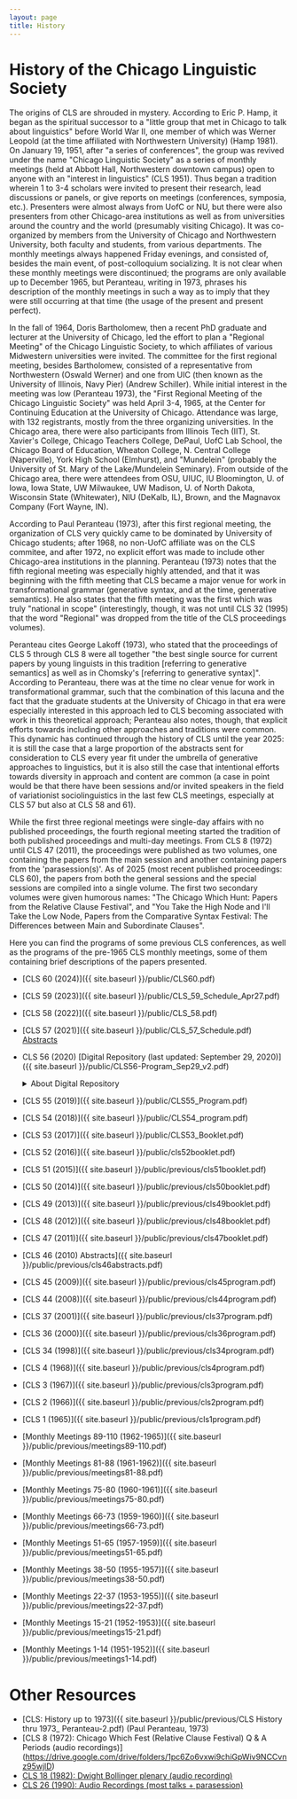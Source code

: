 ```yaml
---
layout: page
title: History
---
```


# History of the Chicago Linguistic Society

The origins of CLS are shrouded in mystery. According to Eric P. Hamp, it began as the spiritual successor to a "little group that met in Chicago to talk about linguistics" before World War II, one member of which was Werner Leopold (at the time affiliated with Northwestern University) (Hamp 1981). On January 19, 1951, after "a series of conferences", the group was revived under the name "Chicago Linguistic Society" as a series of monthly meetings (held at Abbott Hall, Northwestern downtown campus) open to anyone with an "interest in linguistics" (CLS 1951). Thus began a tradition wherein 1 to 3-4 scholars were invited to present their research, lead discussions or panels, or give reports on meetings (conferences, symposia, etc.). Presenters were almost always from UofC or NU, but there were also presenters from other Chicago-area institutions as well as from universities around the country and the world (presumably visiting Chicago). It was co-organized by members from the University of Chicago and Northwestern University, both faculty and students, from various departments. The monthly meetings always happened Friday evenings, and consisted of, besides the main event, of post-colloquium socializing. It is not clear when these monthly meetings were discontinued; the programs are only available up to December 1965, but Peranteau, writing in 1973, phrases his description of the monthly meetings in such a way as to imply that they were still occurring at that time (the usage of the present and present perfect). 

In the fall of 1964, Doris Bartholomew, then a recent PhD graduate and lecturer at the University of Chicago, led the effort to plan a "Regional Meeting" of the Chicago Linguistic Society, to which affiliates of various Midwestern universities were invited. The committee for the first regional meeting, besides Bartholomew, consisted of a representative from Northwestern (Oswald Werner) and one from UIC (then known as the University of Illinois, Navy Pier) (Andrew Schiller). While initial interest in the meeting was low (Peranteau 1973), the "First Regional Meeting of the Chicago Linguistic Society" was held April 3-4, 1965, at the Center for Continuing Education at the University of Chicago. Attendance was large, with 132 registrants, mostly from the three organizing universities. In the Chicago area, there were also participants from Illinois Tech (IIT), St. Xavier's College, Chicago Teachers College, DePaul, UofC Lab School, the Chicago Board of Education, Wheaton College, N. Central College (Naperville), York High School (Elmhurst), and "Mundelein" (probably the University of St. Mary of the Lake/Mundelein Seminary). From outside of the Chicago area, there were attendees from OSU, UIUC, IU Bloomington, U. of Iowa, Iowa State, UW Milwaukee, UW Madison, U. of North Dakota, Wisconsin State (Whitewater), NIU (DeKalb, IL), Brown, and the Magnavox Company (Fort Wayne, IN). 

According to Paul Peranteau (1973), after this first regional meeting, the organization of CLS very quickly came to be dominated by University of Chicago students; after 1968, no non-UofC affiliate was on the CLS commitee, and after 1972, no explicit effort was made to include other Chicago-area institutions in the planning. Peranteau (1973) notes that the fifth regional meeting was especially highly attended, and that it was beginning with the fifth meeting that CLS became a major venue for work in transformational grammar (generative syntax, and at the time, generative semantics). He also states that the fifth meeting was the first which was truly "national in scope" (interestingly, though, it was not until CLS 32 (1995) that the word "Regional" was dropped from the title of the CLS proceedings volumes). 

Peranteau cites George Lakoff (1973), who stated that the proceedings of CLS 5 through CLS 8 were all together "the best single source for current papers by young linguists in this tradition [referring to generative semantics] as well as in Chomsky's [referring to generative syntax]". According to Peranteau, there was at the time no clear venue for work in transformational grammar, such that the combination of this lacuna and the fact that the graduate students at the University of Chicago in that era were especially interested in this approach led to CLS becoming associated with work in this theoretical approach; Peranteau also notes, though, that explicit efforts towards including other approaches and traditions were common. This dynamic has continued through the history of CLS until the year 2025: it is still the case that a large proportion of the abstracts sent for consideration to CLS every year fit under the umbrella of generative approaches to linguistics, but it is also still the case that intentional efforts towards diversity in approach and content are common (a case in point would be that there have been sessions and/or invited speakers in the field of variationist sociolinguistics in the last few CLS meetings, especially at CLS 57 but also at CLS 58 and 61). 

While the first three regional meetings were single-day affairs with no published proceedings, the fourth regional meeting started the tradition of both published proceedings and multi-day meetings. From CLS 8 (1972) until CLS 47 (2011), the proceedings were published as two volumes, one containing the papers from the main session and another containing papers from the 'parasession(s)'. As of 2025 (most recent published proceedings: CLS 60), the papers from both the general sessions and the special sessions are compiled into a single volume. The first two secondary volumes were given humorous names: "The Chicago Which Hunt: Papers from the Relative Clause Festival", and "You Take the High Node and I'll Take the Low Node, Papers from the Comparative Syntax Festival: The Differences between Main and Subordinate Clauses". 

Here you can find the programs of some previous CLS conferences, as well as the programs of the pre-1965 CLS monthly meetings, some of them containing brief descriptions of the papers presented.
- [CLS 60 (2024)]({{ site.baseurl }}/public/CLS60.pdf)
- [CLS 59 (2023)]({{ site.baseurl }}/public/CLS_59_Schedule_Apr27.pdf)
- [CLS 58 (2022)]({{ site.baseurl }}/public/CLS_58.pdf)
- [CLS 57 (2021)]({{ site.baseurl }}/public/CLS_57_Schedule.pdf) [Abstracts](https://drive.google.com/drive/folders/10fP_PiUt6N2RvN6hExPRw8bU4mhmUvuq?usp=sharing)
- CLS 56 (2020) [Digital Repository (last updated: September 29, 2020)]({{ site.baseurl }}/public/CLS56-Program_Sep29_v2.pdf)
  <details>
  <summary>About Digital Repository</summary>
  The CLS 56 committee value all the work that the authors have conducted and submitted to CLS 56.
  We have decided to host a digital repository specifically for this year due to the cancellation of the event.
  The digital repository contains a subset of accepted talks and papers for CLS 56.
  Please check the full program to learn about all the accepted papers (to be updated).
  We cordially encourage you to communicate with the authors for questions and discussions via email included in the material uploaded to the digital repository.
  We appreciate the contribution of all the authors.<br>
  
  </details>
  
- [CLS 55 (2019)]({{ site.baseurl }}/public/CLS55_Program.pdf)                                                                                                 
- [CLS 54 (2018)]({{ site.baseurl }}/public/CLS54_program.pdf)
- [CLS 53 (2017)]({{ site.baseurl }}/public/CLS53_Booklet.pdf)
- [CLS 52 (2016)]({{ site.baseurl }}/public/cls52booklet.pdf)
- [CLS 51 (2015)]({{ site.baseurl }}/public/previous/cls51booklet.pdf)
- [CLS 50 (2014)]({{ site.baseurl }}/public/previous/cls50booklet.pdf)
- [CLS 49 (2013)]({{ site.baseurl }}/public/previous/cls49booklet.pdf)
- [CLS 48 (2012)]({{ site.baseurl }}/public/previous/cls48booklet.pdf)
- [CLS 47 (2011)]({{ site.baseurl }}/public/previous/cls47booklet.pdf)
- [CLS 46 (2010) Abstracts]({{ site.baseurl }}/public/previous/cls46abstracts.pdf)
- [CLS 45 (2009)]({{ site.baseurl }}/public/previous/cls45program.pdf)
- [CLS 44 (2008)]({{ site.baseurl }}/public/previous/cls44program.pdf)
- [CLS 37 (2001)]({{ site.baseurl }}/public/previous/cls37program.pdf)
- [CLS 36 (2000)]({{ site.baseurl }}/public/previous/cls36program.pdf)
- [CLS 34 (1998)]({{ site.baseurl }}/public/previous/cls34program.pdf)
- [CLS 4 (1968)]({{ site.baseurl }}/public/previous/cls4program.pdf)
- [CLS 3 (1967)]({{ site.baseurl }}/public/previous/cls3program.pdf)
- [CLS 2 (1966)]({{ site.baseurl }}/public/previous/cls2program.pdf)
- [CLS 1 (1965)]({{ site.baseurl }}/public/previous/cls1program.pdf)
- [Monthly Meetings 89-110 (1962-1965)]({{ site.baseurl }}/public/previous/meetings89-110.pdf)
- [Monthly Meetings 81-88 (1961-1962)]({{ site.baseurl }}/public/previous/meetings81-88.pdf)
- [Monthly Meetings 75-80 (1960-1961)]({{ site.baseurl }}/public/previous/meetings75-80.pdf)
- [Monthly Meetings 66-73 (1959-1960)]({{ site.baseurl }}/public/previous/meetings66-73.pdf)
- [Monthly Meetings 51-65 (1957-1959)]({{ site.baseurl }}/public/previous/meetings51-65.pdf)
- [Monthly Meetings 38-50 (1955-1957)]({{ site.baseurl }}/public/previous/meetings38-50.pdf)
- [Monthly Meetings 22-37 (1953-1955)]({{ site.baseurl }}/public/previous/meetings22-37.pdf)
- [Monthly Meetings 15-21 (1952-1953)]({{ site.baseurl }}/public/previous/meetings15-21.pdf)
- [Monthly Meetings 1-14 (1951-1952)]({{ site.baseurl }}/public/previous/meetings1-14.pdf)

# Other Resources
- [CLS: History up to 1973]({{ site.baseurl }}/public/previous/CLS History thru 1973_ Peranteau-2.pdf) (Paul Peranteau, 1973)
- [CLS 8 (1972): Chicago Which Fest (Relative Clause Festival) Q & A Periods (audio recordings)] (https://drive.google.com/drive/folders/1pc6Zo6vxwi9chiGpWiv9NCCvnz95wjlD)
- [CLS 18 (1982): Dwight Bollinger plenary (audio recording)](https://drive.google.com/drive/u/1/folders/1hF0ahkEnalu0qsO0qHb-eW9FoO47DCE4)
- [CLS 26 (1990): Audio Recordings (most talks + parasession)](https://drive.google.com/drive/u/1/folders/1Ja4pXbJUu0Ipn91eea_5yDgKv_ZeQNzn)

